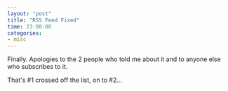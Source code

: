 ```yaml
---
layout: "post"
title: "RSS Feed Fixed"
time: 23:00:00
categories: 
- misc
---
```

Finally. Apologies to the 2 people who told me about it and to anyone else who subscribes to it.

That's #1 crossed off the list, on to #2...
